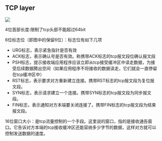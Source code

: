 ## TCP layer

![](https://img-blog.csdn.net/20181015142113271?watermark/2/text/aHR0cHM6Ly9ibG9nLmNzZG4ubmV0L3FxXzQxNzI3MjE4/font/5a6L5L2T/fontsize/400/fill/I0JBQkFCMA==/dissolve/70)

4位首部长度:限制了tcp头部不能超过64bit

6位标志位（即图中的保留6位）：标志位有如下几项

   + URG标志，表示紧急指针是否有效
   + ACK标志，表示确认号是否有效。称携带ACK标志的tcp报文段位确认报文段
   +  PSH标志，提示接收端应用程序应该立即从tcp接受缓冲区中读走数据，为接受后续数据腾出空间（如果应用程序不将接收的数据读走，它们就会一直停留在tcp缓冲区中）
   + RST标志，表示要求对方重新建立连接。携带RST标志的tcp报文段为复位报文段。
   + SYN标志，表示请求建立一个连接。携带SYN标志的tcp报文段为同步报文段。
   + FIN标志，表示通知对方本端要关闭连接了。携带FIN标志的tcp报文段为结束报文段。
  
16位窗口大小：是tcp流量控制的一个手段。这里说的窗口，指的是接收通告窗口。它告诉对方本端的tcp接收缓冲区还能容纳多少字节的数据，这样对方就可以控制发送数据的速度。